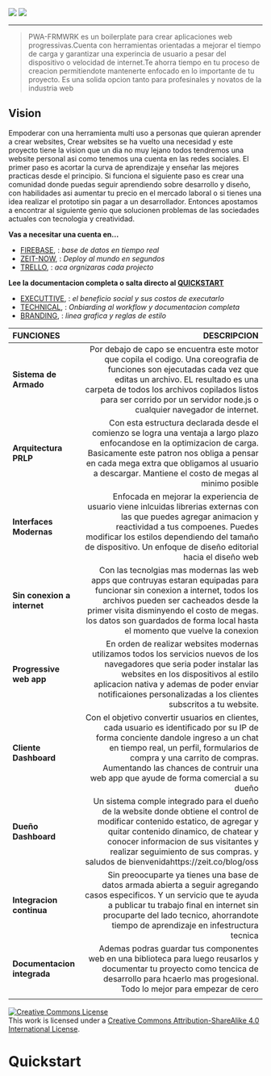 ![](http://placehold.jp/550x550.png) 
![](http://placehold.jp/550x550.png) 

---

>PWA-FRMWRK es un boilerplate para crear aplicaciones web progressivas.Cuenta con herramientas orientadas a mejorar el tiempo de carga y garantizar una experincia de usuario a pesar del dispositivo o velocidad de internet.Te ahorra tiempo en tu proceso de creacion permitiendote mantenerte enfocado en lo importante de tu proyecto. Es una solida opcion tanto para profesinales y novatos de la industria web

## **Vision** 
Empoderar con una herramienta multi uso a personas que quieran aprender a crear websites, Crear websites se ha vuelto una necesidad y este proyecto tiene la vision que un dia no muy lejano todos tendremos una website personal asi como tenemos una cuenta en las redes sociales. El primer paso es acortar la curva de aprendizaje y enseñar las mejores practicas desde el principio. Si funciona el siguiente paso es crear una comunidad donde puedas seguir aprendiendo sobre desarrollo y diseño, con habilidades asi aumentar tu precio en el mercado laboral o si tienes una idea realizar el prototipo sin pagar a un desarrollador. Entonces apostamos a encontrar al siguiente genio que solucionen problemas de las sociedades actuales con tecnologia y creatividad.



**Vas a necesitar una cuenta en...**
* [FIREBASE](https://zeit.co), : _base de datos en tiempo real_
* [ZEIT-NOW](https://zeit.co/blog/oss), : _Deploy al mundo en segundos_
* [TRELLO](https://zeit.co/blog), : _aca orgnizaras cada projecto_


**Lee la documentacion completa o salta directo al [QUICKSTART]()**

- [EXECUTTIVE](./executive/cover.md), : _el beneficio social y sus costos de executarlo_
- [TECHNICAL](./technical/cover.md),  : _Onbiarding al workflow y documentacion completa_
- [BRANDING](./assets/cover.md),  : _linea grafica y reglas de estilo_



| FUNCIONES | DESCRIPCION |
| :-------- | ------: |
| **Sistema de Armado** | Por debajo de capo se encuentra este motor que copila el codigo. Una coreografia de funciones son ejecutadas cada vez que editas un archivo. EL resultado es una carpeta de todos los archivos copilados listos para ser corrido por un servidor node.js o cualquier navegador de internet.|
| **Arquitectura PRLP** | Con esta estructura declarada desde el comienzo se logra una ventaja a largo plazo enfocandose en la optimizacion de carga. Basicamente este patron nos obliga a pensar en cada mega extra que obligamos al usuario a descargar. Mantiene el costo de megas al minimo posible |
| **Interfaces Modernas** | Enfocada en mejorar la experiencia de usuario viene inlcuidas librerias externas con las que puedes agregar animacion y reactividad a tus compoenes. Puedes modificar los estilos dependiendo del tamaño de dispositivo. Un enfoque de diseño editorial hacia el diseño web |
| **Sin conexion a internet** | Con las tecnolgias mas modernas las web apps que contruyas estaran equipadas para funcionar sin conexion a internet, todos los archivos pueden ser cacheados desde la primer visita disminyendo el costo de megas. los datos son guardados de forma local hasta el momento que vuelve la conexion |
| **Progressive web app**| En orden de realizar websites modernas utilizamos todos los servicios nuevos de los navegadores que seria poder instalar las websites en los dispositivos al estilo aplicacion nativa y ademas de poder enviar notificaiones personalizadas a los clientes subscritos a tu website. |
| **Cliente Dashboard** | Con el objetivo convertir usuarios en clientes, cada usuario es identificado por su IP de forma conciente dandole ingreso a un chat en tiempo real, un perfil, formularios de compra y una carrito de compras. Aumentando las chances de contruir una web app que ayude de forma comercial a su dueño  |
| **Dueño Dashboard**| Un sistema comple integrado para el dueño de la website donde obtiene el control de modificar contenido estatico, de agregar y quitar contenido dinamico, de chatear y conocer  informacion de sus visitantes y realizar seguimiento de sus compras. y saludos de bienvenidahttps://zeit.co/blog/oss|
| **Integracion continua**| Sin preoocuparte ya tienes una base de datos armada abierta a seguir agregando casos especificos. Y un servicio que te ayuda a publicar tu trabajo final en internet sin procuparte del lado tecnico, ahorrandote tiempo de aprendizaje en infestructura tecnica |
|**Documentacion integrada**| Ademas podras guardar tus componentes web en una biblioteca para luego reusarlos y documentar tu proyecto como tencica de desarrollo para hcaerlo mas progesional. Todo lo mejor para empezar de cero|
||



<a rel="license" href="http://creativecommons.org/licenses/by-sa/4.0/"><img alt="Creative Commons License" style="border-width:0" src="https://i.creativecommons.org/l/by-sa/4.0/88x31.png" /></a><br />This work is licensed under a <a rel="license" href="http://creativecommons.org/licenses/by-sa/4.0/">Creative Commons Attribution-ShareAlike 4.0 International License</a>.




# Quickstart
